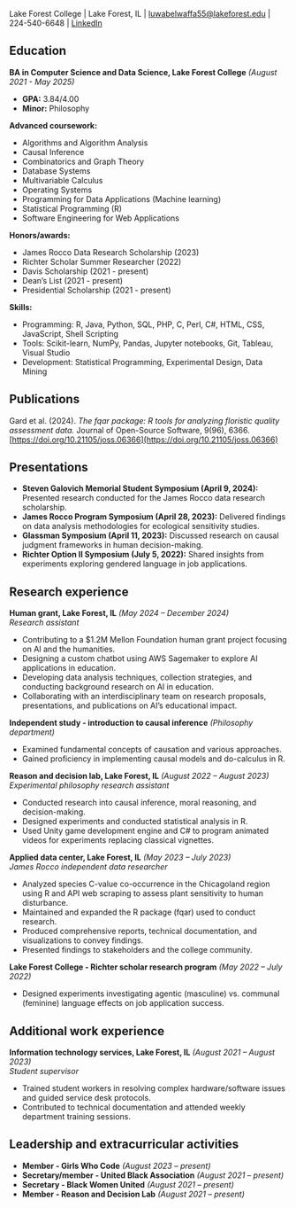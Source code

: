 Lake Forest College | Lake Forest, IL | luwabelwaffa55@lakeforest.edu | 224-540-6648 | [LinkedIn](https://www.linkedin.com/in/ireneluwa)

## Education  
**BA in Computer Science and Data Science, Lake Forest College** *(August 2021 - May 2025)*  
- **GPA:** 3.84/4.00  
- **Minor:** Philosophy

**Advanced coursework:**  
- Algorithms and Algorithm Analysis
- Causal Inference
- Combinatorics and Graph Theory
- Database Systems
- Multivariable Calculus
- Operating Systems
- Programming for Data Applications (Machine learning)
- Statistical Programming (R)
- Software Engineering for Web Applications  

**Honors/awards:**  
- James Rocco Data Research Scholarship (2023)
- Richter Scholar Summer Researcher (2022)
- Davis Scholarship (2021 - present) 
- Dean’s List (2021 - present)  
- Presidential Scholarship  (2021 - present)
 
**Skills:**  
- Programming: R, Java, Python, SQL, PHP, C, Perl, C#, HTML, CSS, JavaScript, Shell Scripting  
- Tools: Scikit-learn, NumPy, Pandas, Jupyter notebooks, Git, Tableau, Visual Studio
- Development: Statistical Programming, Experimental Design, Data Mining

## Publications  
Gard et al. (2024). *The fqar package: R tools for analyzing floristic quality assessment data.* Journal of Open-Source Software, 9(96), 6366. [https://doi.org/10.21105/joss.06366](https://doi.org/10.21105/joss.06366)  

## Presentations  
- **Steven Galovich Memorial Student Symposium (April 9, 2024):** Presented research conducted for the James Rocco data research scholarship.  
- **James Rocco Program Symposium (April 28, 2023):** Delivered findings on data analysis methodologies for ecological sensitivity studies.  
- **Glassman Symposium (April 11, 2023):** Discussed research on causal judgment frameworks in human decision-making.  
- **Richter Option II Symposium (July 5, 2022):** Shared insights from experiments exploring gendered language in job applications.  

## Research experience  
**Human grant, Lake Forest, IL** *(May 2024 – December 2024)*  
*Research assistant*  
- Contributing to a $1.2M Mellon Foundation human grant project focusing on AI and the humanities.  
- Designing a custom chatbot using AWS Sagemaker to explore AI applications in education.  
- Developing data analysis techniques, collection strategies, and conducting background research on AI in education.  
- Collaborating with an interdisciplinary team on research proposals, presentations, and publications on AI’s educational impact.  

**Independent study - introduction to causal inference** *(Philosophy department)*  
- Examined fundamental concepts of causation and various approaches.  
- Gained proficiency in implementing causal models and do-calculus in R.  

**Reason and decision lab, Lake Forest, IL** *(August 2022 – August 2023)*  
*Experimental philosophy research assistant*  
- Conducted research into causal inference, moral reasoning, and decision-making.  
- Designed experiments and conducted statistical analysis in R.  
- Used Unity game development engine and C# to program animated videos for experiments replacing classical vignettes.  

**Applied data center, Lake Forest, IL** *(May 2023 – July 2023)*  
*James Rocco independent data researcher*  
- Analyzed species C-value co-occurrence in the Chicagoland region using R and API web scraping to assess plant sensitivity to human disturbance.  
- Maintained and expanded the R package (fqar) used to conduct research.  
- Produced comprehensive reports, technical documentation, and visualizations to convey findings.  
- Presented findings to stakeholders and the college community.  

**Lake Forest College - Richter scholar research program** *(May 2022 – July 2022)*  
- Designed experiments investigating agentic (masculine) vs. communal (feminine) language effects on job application success.   

## Additional work experience  
**Information technology services, Lake Forest, IL** *(August 2021 – August 2023)*  
*Student supervisor*  
- Trained student workers in resolving complex hardware/software issues and guided service desk protocols.  
- Contributed to technical documentation and attended weekly department training sessions.  

## Leadership and extracurricular activities  
- **Member - Girls Who Code** *(August 2023 – present)*  
- **Secretary/member - United Black Association** *(August 2021 – present)*  
- **Secretary - Black Women United** *(August 2021 – present)*  
- **Member - Reason and Decision Lab** *(August 2021 – present)*  

